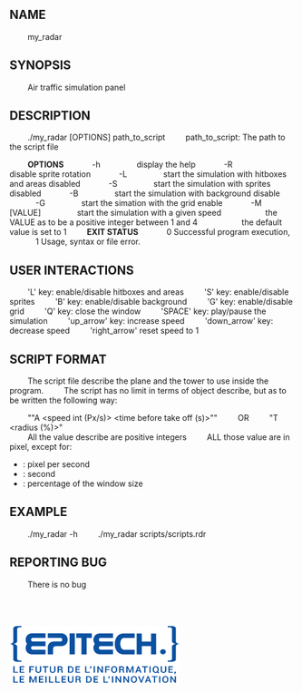 ## NAME

&emsp;&emsp; my_radar

## SYNOPSIS
&emsp;&emsp; Air traffic simulation panel

## DESCRIPTION

&emsp;&emsp; ./my_radar [OPTIONS] path_to_script
&emsp;&emsp; path_to_script: The path to the script file

&emsp;&emsp; **OPTIONS**
&emsp;&emsp;&emsp; -h
&emsp;&emsp;&emsp;&emsp; display the help
&emsp;&emsp;&emsp; -R
&emsp;&emsp;&emsp;&emsp; disable sprite rotation
&emsp;&emsp;&emsp; -L
&emsp;&emsp;&emsp;&emsp; start the simulation with hitboxes and areas disabled
&emsp;&emsp;&emsp; -S
&emsp;&emsp;&emsp;&emsp; start the simulation with sprites disabled
&emsp;&emsp;&emsp; -B
&emsp;&emsp;&emsp;&emsp; start the simulation with background disable
&emsp;&emsp;&emsp; -G
&emsp;&emsp;&emsp;&emsp; start the simation with the grid enable
&emsp;&emsp;&emsp; -M [VALUE]
&emsp;&emsp;&emsp;&emsp; start the simulation with a given speed
&emsp;&emsp;&emsp;&emsp;&emsp; the VALUE as to be a positive integer between 1 and 4
&emsp;&emsp;&emsp;&emsp;&emsp; the default value is set to 1
&emsp;&emsp; **EXIT STATUS**
&emsp;&emsp;&emsp; 0 Successful program execution,
&emsp;&emsp;&emsp; 1 Usage, syntax or file error.

## USER INTERACTIONS
&emsp;&emsp; 'L' key: enable/disable hitboxes and areas
&emsp;&emsp; 'S' key: enable/disable sprites
&emsp;&emsp; 'B' key: enable/disable background
&emsp;&emsp; 'G' key: enable/disable grid
&emsp;&emsp; 'Q' key: close the window
&emsp;&emsp; 'SPACE' key: play/pause the simulation
&emsp;&emsp; 'up_arrow' key: increase speed
&emsp;&emsp; 'down_arrow' key: decrease speed
&emsp;&emsp; 'right_arrow' reset speed to 1

## SCRIPT FORMAT
&emsp;&emsp; The script file describe the plane and the tower to use inside the program.
&emsp;&emsp; The script has no limit in terms of object describe, but as to be written the following way:

&emsp;&emsp; ""A <start position X> <start position Y> <end position X> <end position Y> <speed int (Px/s)> <time before take off (s)>""
&emsp;&emsp; OR
&emsp;&emsp; "T <position X> <position Y> <radius (%)>"
<br/>
&emsp;&emsp; All the value describe are positive integers
&emsp;&emsp; ALL those value are in pixel, except for:
- <speed int>: pixel per second
- <time before take off>: second
- <radius>: percentage of the window size

## EXAMPLE
&emsp;&emsp; ./my_radar -h
&emsp;&emsp; ./my_radar scripts/scripts.rdr

## REPORTING BUG
&emsp;&emsp; There is no bug

<br/><br/><br/>
<img src="sources/epitech.png" alt="Epitech Technology Logo" title="Epitech Technology Logo" width=300 height=100>
